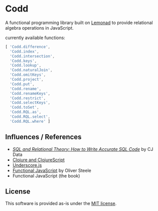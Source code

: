 Codd
====

A functional programming library built on [Lemonad](http://www.functionaljavascript.org) to provide relational algebra operations in JavaScript.

currently available functions:

```javascript
[ 'Codd.difference',
  'Codd.index',
  'Codd.intersection',
  'Codd.keys',
  'Codd.lookup',
  'Codd.naturalJoin',
  'Codd.omitKeys',
  'Codd.project',
  'Codd.put',
  'Codd.rename',
  'Codd.renameKeys',
  'Codd.restrict',
  'Codd.selectKeys',
  'Codd.toSet',
  'Codd.RQL.as',
  'Codd.RQL.select',
  'Codd.RQL.where' ]
```

Influences / References
-----------------------

* *[SQL and Relational Theory: How to Write Accurate SQL Code](http://www.amazon.com/gp/product/1449316409/?tag=fogus-20)* by CJ Data
* [Clojure and ClojureScript](http://www.clojuredocs.org)
* [Underscore.js](http://underscorejs.org/)
* [Functional JavaScript](http://osteele.com/sources/javascript/functional/) by Oliver Steele
* Functional JavaScript (the book)

## License

This software is provided as-is under the [MIT license](http://opensource.org/licenses/MIT).
